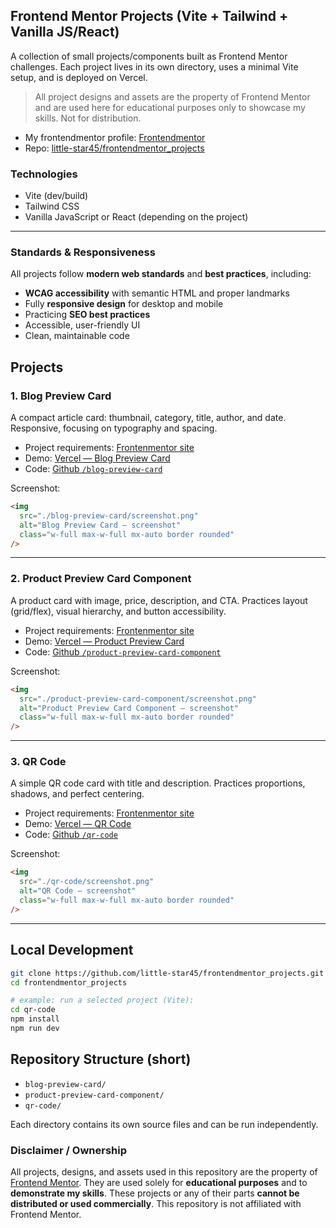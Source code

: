 ## Frontend Mentor Projects (Vite + Tailwind + Vanilla JS/React)

A collection of small projects/components built as Frontend Mentor challenges. Each project lives in its own directory, uses a minimal Vite setup, and is deployed on Vercel.

>All project designs and assets are the property of Frontend Mentor and are used here for educational purposes only to showcase my skills. Not for distribution.


- My frontendmentor profile: [Frontendmentor](https://www.frontendmentor.io/profile/little-star45)
- Repo: [little-star45/frontendmentor_projects](https://github.com/little-star45/frontendmentor_projects)

### Technologies
- Vite (dev/build)
- Tailwind CSS
- Vanilla JavaScript or React (depending on the project)

---

### Standards & Responsiveness

All projects follow **modern web standards** and **best practices**, including:  

- **WCAG accessibility** with semantic HTML and proper landmarks  
- Fully **responsive design** for desktop and mobile  
- Practicing **SEO best practices**  
- Accessible, user-friendly UI  
- Clean, maintainable code

## Projects

### 1. Blog Preview Card
A compact article card: thumbnail, category, title, author, and date. Responsive, focusing on typography and spacing.

- Project requirements: [Frontenmentor site]()
- Demo: [Vercel — Blog Preview Card](https://frontendmentor-projects-5yxq.vercel.app/)
- Code: [Github `/blog-preview-card`](https://github.com/little-star45/frontendmentor_projects/tree/master/blog-preview-card)

Screenshot:
```html
<img
  src="./blog-preview-card/screenshot.png"
  alt="Blog Preview Card — screenshot"
  class="w-full max-w-full mx-auto border rounded"
/>
```

---

### 2. Product Preview Card Component
A product card with image, price, description, and CTA. Practices layout (grid/flex), visual hierarchy, and button accessibility.
- Project requirements: [Frontenmentor site]()
- Demo: [Vercel — Product Preview Card](https://frontendmentor-projects-9izq.vercel.app/)
- Code: [ Github `/product-preview-card-component`](https://github.com/little-star45/frontendmentor_projects/tree/master/product-preview-card-component)

Screenshot:
```html
<img
  src="./product-preview-card-component/screenshot.png"
  alt="Product Preview Card Component — screenshot"
  class="w-full max-w-full mx-auto border rounded"
/>
```

---

### 3. QR Code
A simple QR code card with title and description. Practices proportions, shadows, and perfect centering.

- Project requirements: [Frontenmentor site]()
- Demo: [Vercel — QR Code](https://frontendmentor-projects-mauve.vercel.app/)
- Code: [Github `/qr-code`](https://github.com/little-star45/frontendmentor_projects/tree/master/qr-code)

Screenshot:
```html
<img
  src="./qr-code/screenshot.png"
  alt="QR Code — screenshot"
  class="w-full max-w-full mx-auto border rounded"
/>
```

---

## Local Development
```bash
git clone https://github.com/little-star45/frontendmentor_projects.git
cd frontendmentor_projects

# example: run a selected project (Vite):
cd qr-code
npm install
npm run dev
```

## Repository Structure (short)
- `blog-preview-card/`
- `product-preview-card-component/`
- `qr-code/`

Each directory contains its own source files and can be run independently.

### Disclaimer / Ownership
All projects, designs, and assets used in this repository are the property of [Frontend Mentor](https://www.frontendmentor.io/). They are used solely for **educational purposes** and to **demonstrate my skills**. These projects or any of their parts **cannot be distributed or used commercially**. This repository is not affiliated with Frontend Mentor.